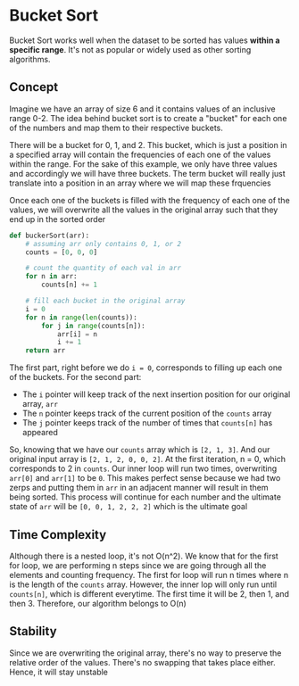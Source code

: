 # Bucket Sort
Bucket Sort works well when the dataset to be sorted has values **within a specific range**. It's not as popular or widely used as other sorting algorithms.

## Concept
Imagine we have an array of size 6 and it contains values of an inclusive range 0-2. The idea behind bucket sort is to create a "bucket" for each one of the numbers and map them to their respective buckets.

There will be a bucket for 0, 1, and 2. This bucket, which is just a position in a specified array will contain the frequencies of each one of the values within the range. For the sake of this example, we only have three values and accordingly we will have three buckets. The term bucket will really just translate into a position in an array where we will map these frquencies

Once each one of the buckets is filled with the frequency of each one of the values, we will overwrite all the values in the original array such that they end up in the sorted order
```py
def buckerSort(arr):
    # assuming arr only contains 0, 1, or 2
    counts = [0, 0, 0]

    # count the quantity of each val in arr
    for n in arr:
        counts[n] += 1

    # fill each bucket in the original array
    i = 0
    for n in range(len(counts)):
        for j in range(counts[n]):
            arr[i] = n
            i += 1
    return arr
```
The first part, right before we do `i = 0`, corresponds to filling up each one of the buckets. For the second part:
* The `i` pointer will keep track of the next insertion position for our original array, `arr`
* The `n` pointer keeps track of the current position of the `counts` array
* The `j` pointer keeps track of the number of times that `counts[n]` has appeared

So, knowing that we have our `counts` array which is `[2, 1, 3]`. And our original input array is `[2, 1, 2, 0, 0, 2]`. At the first iteration, n = 0, which corresponds to 2 in `counts`. Our inner loop will run two times, overwriting `arr[0]` and `arr[1]` to be `0`. This makes perfect sense because we had two zerps and putting them in `arr` in an adjacent manner will result in them being sorted. This process will continue for each number and the ultimate state of `arr` will be `[0, 0, 1, 2, 2, 2]` which is the ultimate goal

## Time Complexity
Although there is a nested loop, it's not O(n^2). We know that for the first for loop, we are performing n steps since we are going through all the elements and counting frequency. The first for loop will run n times where n is the length of the `counts` array. However, the inner lop will only run until `counts[n]`, which is different everytime. The first time it will be 2, then 1, and then 3. Therefore, our algorithm belongs to O(n)

## Stability
Since we are overwriting the original array, there's no way to preserve the relative order of the values. There's no swapping that takes place either. Hence, it will stay unstable